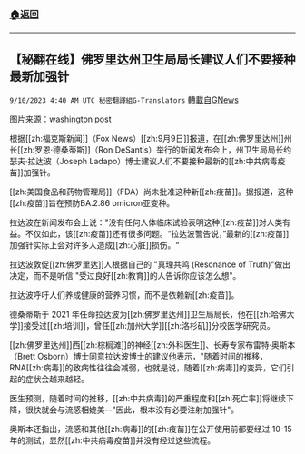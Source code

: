 ###  [:house:返回](README.md)
---


## 【秘翻在线】佛罗里达州卫生局局长建议人们不要接种最新加强针
`9/10/2023 4:40 AM UTC 秘密翻譯組G-Translators` [轉載自GNews](https://gnews.org/articles/1669827)

图片来源：washington post

根据[[zh:福克斯新闻]]（Fox News）[[zh:9月9日]]报道，在[[zh:佛罗里达州]]州长[[zh:罗恩·德桑蒂斯]]（Ron DeSantis）举行的新闻发布会上，州卫生局局长约瑟夫·拉达波（Joseph Ladapo）博士建议人们不要接种最新的[[zh:中共病毒疫苗]]加强针。

[[zh:美国食品和药物管理局]]（FDA）尚未批准这种新[[zh:疫苗]]。据报道，这种[[zh:疫苗]]旨在预防BA.2.86 omicron亚变种。

拉达波在新闻发布会上说："没有任何人体临床试验表明这种[[zh:疫苗]]对人类有益。不仅如此，该[[zh:疫苗]]还有很多问题。“拉达波警告说，”最新的[[zh:疫苗]]加强针实际上会对许多人造成[[zh:心脏]]损伤。“

拉达波敦促[[zh:佛罗里达]]人根据自己的 "真理共鸣 (Resonance of Truth)"做出决定，而不是听信 "受过良好[[zh:教育]]的人告诉你应该怎么想"。

拉达波呼吁人们养成健康的营养习惯，而不是依赖新[[zh:疫苗]]。

德桑蒂斯于 2021 年任命拉达波为[[zh:佛罗里达州]]卫生局局长，他在[[zh:哈佛大学]]接受过[[zh:培训]]，曾任[[zh:加州大学]][[zh:洛杉矶]]分校医学研究员。

[[zh:佛罗里达州]]西[[zh:棕榈滩]]的神经[[zh:外科医生]]、长寿专家布雷特·奥斯本（Brett Osborn）博士同意拉达波博士的建议他表示，"随着时间的推移，RNA[[zh:病毒]]的致病性往往会减弱，也就是说，随着[[zh:病毒]]的变异，它们引起的症状会越来越轻。

医生预测，随着时间的推移，[[zh:中共病毒]]的严重程度和[[zh:死亡率]]将继续下降，很快就会与流感相媲美\--"因此，根本没有必要注射加强针"。

奥斯本还指出，流感和其他[[zh:病毒]]的[[zh:疫苗]]在公开使用前都要经过 10-15 年的测试，显然[[zh:中共病毒疫苗]]并没有经过这些流程。
